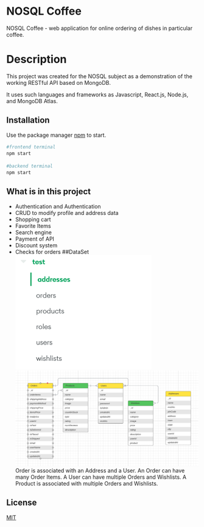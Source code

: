 # NOSQL Coffee

NOSQL Coffee - web application for online ordering of dishes in particular coffee.

# Description

This project was created for the NOSQL subject as a demonstration of the working RESTful API based on MongoDB.

It uses such languages and frameworks as Javascript, React.js, Node.js, and MongoDB Atlas.
## Installation

Use the package manager [npm]() to start.

```bash
#frontend terminal
npm start

#backend terminal
npm start
```

## What is in this project

- Authentication and Authentication
- CRUD to modify profile and address data
- Shopping cart
- Favorite Items
- Search engine
- Payment of API
- Discount system
- Checks for orders
##DataSet
![alt text](./frontend/src/assests/Screen2.png)
![alt text](./frontend/src/assests/DataSchema.png)
Order is associated with an Address and a User. An Order can have many Order Items. A User can have multiple Orders and Wishlists. A Product is associated with multiple Orders and Wishlists.


## License

[MIT](https://choosealicense.com/licenses/mit/)